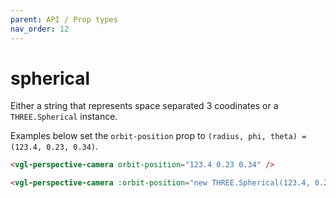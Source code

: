 ```yaml
---
parent: API / Prop types
nav_order: 12
---
```


# spherical
Either a string that represents space separated 3 coodinates or a `THREE.Spherical`
instance.

Examples below set the `orbit-position` prop to
`(radius, phi, theta) = (123.4, 0.23, 0.34)`.

```html
<vgl-perspective-camera orbit-position="123.4 0.23 0.34" />
```

```html
<vgl-perspective-camera :orbit-position="new THREE.Spherical(123.4, 0.23, 0.34)" />
```
